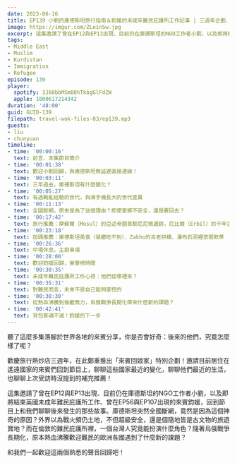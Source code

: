 ```yaml
---
date: 2023-06-16
title: EP139 小劉的庫德斯坦旅行指南＆鈞媛的未成年難民庇護所工作記事 | 三週年企劃．來賓回娘家(1) | 2023年世界難民日專題
image: https://imgur.com/ZLeinSw.jpg
excerpt: 這集邀請了曾在EP12與EP13出現、目前仍在庫德斯坦的NGO工作者小劉，以及即將結束英國未成年難民庇護所工作、曾在EP56與EP107出現的來賓鈞媛，回到節目上和我們聊聊後來發生的那些故事。和我們一起歡迎這兩個熟悉的聲音回歸吧！
tags:
- Middle East
- Muslim
- Kurdistan
- Immigration
- Refugee
episode: 139
player:
  spotify: 3J60bbMSm08hTkbgGlFdZW
  apple: 1000617214342
duration: '48:00'
guid: GUID-139
filepath: travel-wok-files-03/ep139.mp3
guests:
- liu
- chunyuan
timeline:
- time: '00:00:16'
  text: 前言、本集節目簡介
- time: '00:01:38'
  text: 歡迎小劉回歸，與庫德斯坦無延遲直接連線！
- time: '00:03:11'
  text: 三年過去，庫德斯坦有什麼變化？
- time: '00:05:27'
  text: 有過戰亂經驗的世代，與滑手機長大的世代差異
- time: '00:11:13'
  text: 全國斷網，原來是為了這個理由？即使家鄉不安全，還是要回去？
- time: '00:17:42'
  text: 旅行推薦：摩蘇爾（Mosul）的亞述帝國首都尼尼微遺跡，厄比爾（Erbil）的千年活化石古城，路旁有古亞述文字
- time: '00:23:18'
  text: 加碼推薦：庫德斯坦美食（餐廳吃不到）、Zakho的古老拱橋、瀑布石洞裡悠閒飲茶
- time: '00:26:36'
  text: 中場休息，主廚串場
- time: '00:28:00'
  text: 歡迎鈞媛回歸，榮譽榜時間
- time: '00:30:35'
  text: 未成年難民庇護所工作心得：他們從哪裡來？
- time: '00:35:31'
  text: 對難民而言，未來不是自己能夠掌控的
- time: '00:38:30'
  text: 從熱血沸騰到後繼無力，烏俄戰爭長期化帶來什麼新的課題？
- time: '00:42:41'
  text: 背包客魂不滅！鈞媛的下一步
---
```

聽了這麼多集落腳於世界各地的來賓分享，你是否會好奇：後來的他們，究竟怎麼樣了呢？

歡慶旅行熱炒店三週年，在此鄭重推出「來賓回娘家」特別企劃！邀請目前居住在遙遠國家的來賓們回到節目上，聊聊這些國家最近的變化，聊聊他們最近的生活，也聊聊上次受訪時沒提到的補充推薦！

這集邀請了曾在EP12與EP13出現、目前仍在庫德斯坦的NGO工作者小劉，以及即將結束英國未成年難民庇護所工作、曾在EP56與EP107出現的來賓鈞媛，回到節目上和我們聊聊後來發生的那些故事。庫德斯坦突然全國斷網，竟然是因為這個神奇的原因？外界以為戰火頻仍土地，不但超級安全，還是個隨地皆是古文物的旅遊寶地？而在倫敦的難民庇護所裡，一個台灣人究竟能扮演什麼角色？隨著烏俄戰爭長期化，原本熱血沸騰歡迎難民的歐洲各國遇到了什麼新的課題？

和我們一起歡迎這兩個熟悉的聲音回歸吧！